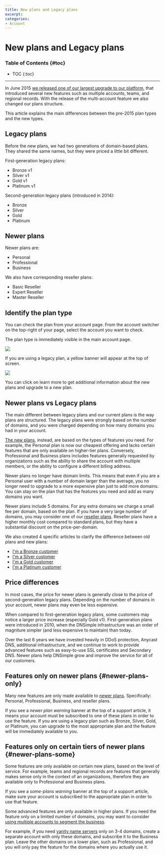 ```yaml
---
title: New plans and Legacy plans
excerpt:
categories:
- Account
---
```


# New plans and Legacy plans

### Table of Contents {#toc}

* TOC
{:toc}

---

In June 2015 [we released one of our largest upgrade to our platform](https://blog.dnsimple.com/2015/06/multiple-accounts-new-plans-and-new-features/), that introduced several new features such as multiple accounts, teams, and regional records. With the release of the multi-account feature we also changed our plans structure.

This article explains the main differences between the pre-2015 plan types and the new types.


## Legacy plans

Before the new plans, we had two generations of domain-based plans. They shared the same names, but they were priced a little bit different.

First-generation legacy plans:

- Bronze v1
- Silver v1
- Gold v1
- Platinum v1

Second-generation legacy plans (introduced in 2014):

- Bronze
- Silver
- Gold
- Platinum


## Newer plans

Newer plans are:

- Personal
- Professional
- Business

We also have corresponding reseller plans:

- Basic Reseller
- Expert Reseller
- Master Reseller


## Identify the plan type

You can check the plan from your account page. From the account switcher on the top-right of your page, select the account you want to check.

The plan type is immediately visible in the main account page.

![](/files/account-plan-info.png)

If you are using a legacy plan, a yellow banner will  appear at the top of screen.

![](/files/account-plan-legacy.png)

You can click on <label>learn more</label> to get additional information about the new plans and upgrade to a new plan.


## Newer plans vs Legacy plans

The main different between legacy plans and our current plans is the way plans are structured. The legacy plans were strongly based on the number of domains, and you were charged depending on how many domains you had in your account.

[The new plans](https://dnsimple.com/pricing), instead, are based on the types of features you need. For example, the Personal plan is now our cheapest offering and lacks certain features that are only available on higher-tier plans. Conversely, Professional and Business plans includes features generally requested by organizations such as the ability to share the account with multiple members, or the ability to configure a different billing address.

Newer plans no longer have domain limits. This means that even if you are a Personal user with a number of domain larger than the average, you no longer need to upgrade to a more expensive plan just to add more domains. You can stay on the plan that has the features you need and add as many domains you want.

Newer plans include 5 domains. For any extra domains we charge a small fee per domain, based on the plan. If you have a very large number of domains, you may consider one of our [reseller plans](https://dnsimple.com/reseller). Reseller plans have a higher monthly cost compared to standard plans, but they have a substantial discount on the price-per-domain.

We also created 4 specific articles to clarify the difference between old plans and new plans:

- [I'm a Bronze customer](/articles/new-plans-for-bronze)
- [I'm a Silver customer](/articles/new-plans-for-silver)
- [I'm a Gold customer](/articles/new-plans-for-gold)
- [I'm a Platinum customer](/articles/new-plans-for-platinum)


## Price differences

In most cases, the price for newer plans is generally close to the price of second-generation legacy plans. Depending on the number of domains in your account, newer plans may even be less expensive.

When compared to first-generation legacy plans, some customers may notice a larger price increase (especially Gold v1). First-generation plans were introduced in 2010, when the DNSimple infrastructure was an order of magniture simpler (and less expensive to maintain) than today.

Over the last 6 years we have invested heavily in DDoS protection, Anycast DNS, additional infrastructure, and we continue to work to provide advanced features such as easy-to-use SSL certificates and Secondary DNS. Newer plans help DNSimple grow and improve the service for all of our customers.


## Features only on newer plans {#newer-plans-only}

Many new features are only made available to [newer plans](#newer-plans). Specifically: Personal, Professional, Business, and reseller plans.

If you see a _newer plan warning_ banner at the top of a support article, it means your account must be subscribed to one of these plans in order to use the feature. If you are using a legacy plan such as Bronze, Silver, Gold, or Platinum, you can upgrade to the most appropriate plan and the feature will be immediately available to you.


## Features only on certain tiers of newer plans {#newer-plans-some}

Some features are only available on certain new plans, based on the level of service. For example, teams and regional records are features that generally makes sense only in the context of an organizations, therefore they are available only to Professional and Business plans.

If you see a _some-plans warning_ banner at the top of a support article, make sure your account is subscribed to the appropriate plan in order to use that feature.

Some advanced features are only available in higher plans. If you need the feature only on a limited number of domains, you may want to consider [using multiple accounts to segment the business](https://blog.dnsimple.com/2015/12/using-accounts-to-segment-business/).

For example, if you need [vanity name servers](/articles/vanity-nameservers) only on 3-4 domains, create a separate account with only these domains, and subscribe it to the Business plan. Leave the other domains on a lower plan, such as Professional, and you will only pay the feature for the domains where you actually use it.

